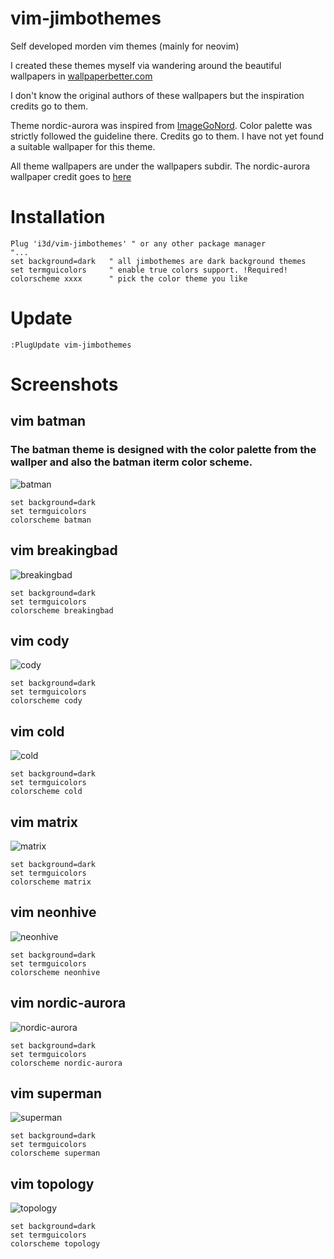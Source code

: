 # vim-jimbothemes
Self developed morden vim themes (mainly for neovim)

I created these themes myself via wandering around the beautiful wallpapers in
[wallpaperbetter.com](https://www.wallpaperbetter.com/)

I don't know the original authors of these wallpapers but the inspiration credits go to them.

Theme nordic-aurora was inspired from [ImageGoNord](https://github.com/Schrodinger-Hat/ImageGoNord). Color palette was strictly followed the guideline there. Credits go to them. I have not yet found a suitable wallpaper for this theme.

All theme wallpapers are under the wallpapers subdir. The nordic-aurora wallpaper credit goes to [here](https://www.reddit.com/r/nordtheme/comments/f1dyk2/made_this_wallpaper_from_a_graphic_on_nords/)

# Installation
```VimL
Plug 'i3d/vim-jimbothemes' " or any other package manager
"...
set background=dark   " all jimbothemes are dark background themes
set termguicolors     " enable true colors support. !Required!
colorscheme xxxx      " pick the color theme you like
```

# Update
```VimL
:PlugUpdate vim-jimbothemes
```

# Screenshots

## vim batman
### The batman theme is designed with the color palette from the wallper and also the batman iterm color scheme.
![batman](https://i.imgur.com/rapKJYC.png)

```VimL
set background=dark
set termguicolors
colorscheme batman
```

## vim breakingbad
![breakingbad](https://i.imgur.com/rloXtV6.png)

```VimL
set background=dark
set termguicolors
colorscheme breakingbad 
```

## vim cody
![cody](https://i.imgur.com/ubvYrsl.png)

```VimL
set background=dark
set termguicolors
colorscheme cody
```

## vim cold
![cold](https://i.imgur.com/RqxJiJA.png)

```VimL
set background=dark
set termguicolors
colorscheme cold
```

## vim matrix
![matrix](https://i.imgur.com/KUufucp.png)

```VimL
set background=dark
set termguicolors
colorscheme matrix
```

## vim neonhive
![neonhive](https://i.imgur.com/1p1gG8p.png)

```VimL
set background=dark
set termguicolors
colorscheme neonhive
```

## vim nordic-aurora 
![nordic-aurora](https://i.imgur.com/q305nZB.png)

```VimL
set background=dark
set termguicolors
colorscheme nordic-aurora
```

## vim superman
![superman](https://i.imgur.com/PeuTMmW.png)

```VimL
set background=dark
set termguicolors
colorscheme superman
```

## vim topology
![topology](https://i.imgur.com/uCXxfUp.png)

```VimL
set background=dark
set termguicolors
colorscheme topology
```

